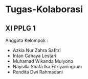 # Tugas-Kolaborasi
XI PPLG 1
---
Anggota Kelompok :
- Azkia Nur Zahra Safitri
- Intan Cahaya Lestari
- Muhamad Wikanda Mulyono
- Naysilla Shafa Ika Fitriyaningrum
- Rendita Dwi Rahmadani
